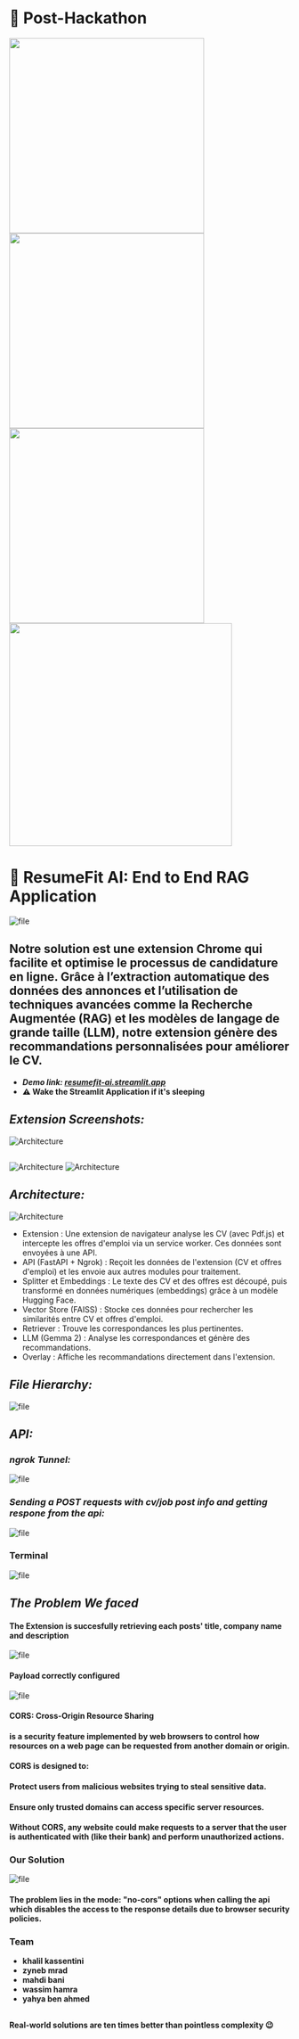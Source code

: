 # **🥳 Post-Hackathon**

<img src="Extension/assets/hack_win1.jpg" width="350" /> <img src="Extension/assets/hack_win2.jpg" width="350" />
<img src="Extension/assets/hack_win3.jpg" width="350" /><img src="Extension/assets/resultat.png" width="400" />



# **🚀 ResumeFit AI: End to End RAG Application**

![file](Extension/assets/background.png.png)


## Notre solution est une extension Chrome qui facilite et optimise le processus de candidature en ligne. Grâce à l’extraction automatique des données des annonces et l’utilisation de techniques avancées comme la Recherche Augmentée (RAG) et les modèles de langage de grande taille (LLM), notre extension génère des recommandations personnalisées pour améliorer le CV.
  *  ***Demo link: [resumefit-ai.streamlit.app](https://resumefit-ai.streamlit.app/)***
  * **⚠️ Wake the Streamlit Application if it's sleeping**
## ***Extension Screenshots:***

![Architecture](Extension/assets/banner.png)
##
![Architecture](Extension/assets/upload.png)
![Architecture](Extension/assets/resume-uploaded.png)


## ***Architecture:***

![Architecture](Extension/assets/architecture.jpeg)
* Extension : Une extension de navigateur analyse les CV (avec Pdf.js) et intercepte les offres d'emploi via un service worker. Ces données sont envoyées à une API.
* API (FastAPI + Ngrok) : Reçoit les données de l'extension (CV et offres d'emploi) et les envoie aux autres modules pour traitement.
* Splitter et Embeddings : Le texte des CV et des offres est découpé, puis transformé en données numériques (embeddings) grâce à un modèle Hugging Face.
* Vector Store (FAISS) : Stocke ces données pour rechercher les similarités entre CV et offres d'emploi.
* Retriever : Trouve les correspondances les plus pertinentes.
* LLM (Gemma 2) : Analyse les correspondances et génère des recommandations.
* Overlay : Affiche les recommandations directement dans l'extension.

## ***File Hierarchy:***

![file](Extension/assets/file-hierarchy.jpeg)

## ***API:***

### ***ngrok Tunnel:***

![file](Extension/assets/ngrok.png)

### ***Sending a POST requests with cv/job post info and getting respone from the api:***

![file](Extension/assets/request.png)
### Terminal
![file](Extension/assets/terminal.png)

## ***The Problem We faced***
#### The Extension is succesfully retrieving each posts' title, company name and description
![file](Extension/assets/extraction.png)

#### Payload correctly configured
![file](Extension/assets/payload.png)

#### CORS: Cross-Origin Resource Sharing 
#### is a security feature implemented by web browsers to control how resources on a web page can be requested from another domain or origin.
#### CORS is designed to:
#### Protect users from malicious websites trying to steal sensitive data.
#### Ensure only trusted domains can access specific server resources.
#### Without CORS, any website could make requests to a server that the user is authenticated with (like their bank) and perform unauthorized actions.
### Our Solution
![file](Extension/assets/code.png)
#### The problem lies in the mode: "no-cors" options when calling the api which  disables the access to the response details due to browser security policies.




### Team 
  * **khalil kassentini**
  * **zyneb mrad**
  * **mahdi bani**
  * **wassim hamra**
  * **yahya ben ahmed**
##

**Real-world solutions are ten times better than pointless complexity 😉**